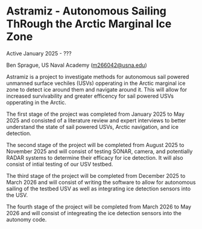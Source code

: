 # Astramiz - Autonomous Sailing ThRough the Arctic Marginal Ice Zone
Active January 2025 - ???

Ben Sprague, US Naval Academy (m266042@usna.edu)

Astramiz is a project to investigate methods for autonomous sail powered unmanned surface vechiles (USVs) opperating in the Arctic marginal ice zone to detect ice around them and navigate around it. This will allow for increased survivability and greater efficency for sail powered USVs opperating in the Arctic.

The first stage of the project was completed from January 2025 to May 2025 and consisted of a literature review and expert interviews to better understand the state of sail powered USVs, Arctic navigation, and ice detection.

The second stage of the project will be completed from August 2025 to November 2025 and will consist of testing SONAR, camera, and potentially RADAR systems to determine their efficacy for ice detection. It will also consist of intial testing of our USV testbed.

The third stage of the project will be completed from December 2025 to March 2026 and will consist of writing the software to allow for autonomous sailing of the testbed USV as well as integrating ice detection sensors into the USV.

The fourth stage of the project will be completed from March 2026 to May 2026 and will consist of integreating the ice detection sensors into the autonomy code.
